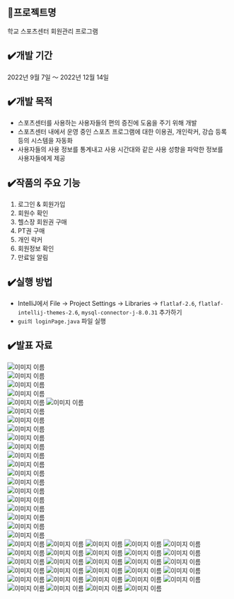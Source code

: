 :pushpin:프로젝트명
------------
학교 스포츠센터 회원관리 프로그램

:heavy_check_mark:개발 기간
-------------
2022년 9월 7일 ～ 2022년 12월 14일

:heavy_check_mark:개발 목적
-----------------
- 스포츠센터를 사용하는 사용자들의 편의 증진에 도움을 주기 위해 개발
- 스포츠센터 내에서 운영 중인 스포츠 프로그램에 대한 이용권, 개인락커, 강습 등록 등의 시스템을 자동화
- 사용자들의 사용 정보를 통계내고 사용 시간대와 같은 사용 성향을 파악한 정보를 사용자들에게 제공


:heavy_check_mark:작품의 주요 기능
----------------
1. 로그인 & 회원가입
2. 회원수 확인
3.  헬스장 회원권 구매
4. PT권 구매
5. 개인 락커
6. 회원정보 확인
7. 만료일 알림


:heavy_check_mark:실행 방법
------------
- IntelliJ에서 File -> Project Settings -> Libraries -> ``flatlaf-2.6``, ``flatlaf-intellij-themes-2.6``, ``mysql-connector-j-8.0.31`` 추가하기
- ``gui의 loginPage.java`` 파일 실행

:heavy_check_mark:발표 자료
-----------
![이미지 이름](./기타파일/ppt/슬라이드1.PNG)    
![이미지 이름](./기타파일/ppt/슬라이드2.PNG)  
![이미지 이름](./기타파일/ppt/슬라이드3.PNG)  
![이미지 이름](./기타파일/ppt/슬라이드4.PNG)  
![이미지 이름](./기타파일/ppt/슬라이드5.PNG)
![이미지 이름](./기타파일/ppt/슬라이드6.PNG)  
![이미지 이름](./기타파일/ppt/슬라이드7.PNG)  
![이미지 이름](./기타파일/ppt/슬라이드8.PNG)  
![이미지 이름](./기타파일/ppt/슬라이드9.PNG)  
![이미지 이름](./기타파일/ppt/슬라이드10.PNG)  
![이미지 이름](./기타파일/ppt/슬라이드11.PNG)  
![이미지 이름](./기타파일/ppt/슬라이드12.PNG)  
![이미지 이름](./기타파일/ppt/슬라이드13.PNG)  
![이미지 이름](./기타파일/ppt/슬라이드14.PNG)  
![이미지 이름](./기타파일/ppt/슬라이드15.PNG)  
![이미지 이름](./기타파일/ppt/슬라이드16.PNG)  
![이미지 이름](./기타파일/ppt/슬라이드17.PNG)  
![이미지 이름](./기타파일/ppt/슬라이드18.PNG)  
![이미지 이름](./기타파일/ppt/슬라이드19.PNG)  
![이미지 이름](./기타파일/ppt/슬라이드20.PNG)  
![이미지 이름](./기타파일/ppt/슬라이드21.PNG)  
![이미지 이름](./기타파일/ppt/슬라이드22.PNG)
![이미지 이름](./기타파일/ppt/슬라이드23.PNG)
![이미지 이름](./기타파일/ppt/슬라이드24.PNG)
![이미지 이름](./기타파일/ppt/슬라이드25.PNG)
![이미지 이름](./기타파일/ppt/슬라이드26.PNG)
![이미지 이름](./기타파일/ppt/슬라이드27.PNG)
![이미지 이름](./기타파일/ppt/슬라이드28.PNG)
![이미지 이름](./기타파일/ppt/슬라이드29.PNG)
![이미지 이름](./기타파일/ppt/슬라이드30.PNG)
![이미지 이름](./기타파일/ppt/슬라이드31.PNG)
![이미지 이름](./기타파일/ppt/슬라이드32.PNG)
![이미지 이름](./기타파일/ppt/슬라이드33.PNG)
![이미지 이름](./기타파일/ppt/슬라이드34.PNG)
![이미지 이름](./기타파일/ppt/슬라이드35.PNG)
![이미지 이름](./기타파일/ppt/슬라이드36.PNG)
![이미지 이름](./기타파일/ppt/슬라이드37.PNG)
![이미지 이름](./기타파일/ppt/슬라이드38.PNG)
![이미지 이름](./기타파일/ppt/슬라이드39.PNG)
![이미지 이름](./기타파일/ppt/슬라이드40.PNG)
![이미지 이름](./기타파일/ppt/슬라이드41.PNG)
![이미지 이름](./기타파일/ppt/슬라이드42.PNG)
![이미지 이름](./기타파일/ppt/슬라이드43.PNG)
![이미지 이름](./기타파일/ppt/슬라이드44.PNG)
![이미지 이름](./기타파일/ppt/슬라이드45.PNG)
![이미지 이름](./기타파일/ppt/슬라이드46.PNG)
![이미지 이름](./기타파일/ppt/슬라이드47.PNG)
![이미지 이름](./기타파일/ppt/슬라이드48.PNG)
![이미지 이름](./기타파일/ppt/슬라이드49.PNG)
![이미지 이름](./기타파일/ppt/슬라이드50.PNG)

